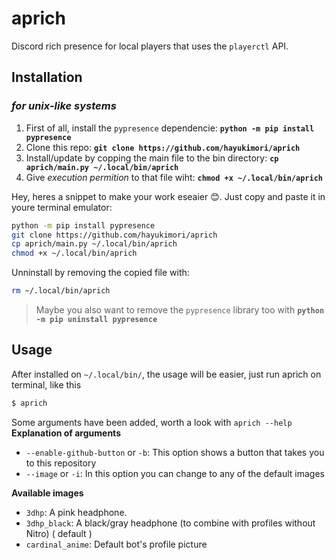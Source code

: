 # aprich

Discord rich presence for local players that uses the `playerctl` API.

## Installation 

### *for unix-like systems*
1. First of all, install the `pypresence` dependencie: **`python -m pip install pypresence`**
2. Clone this repo: **`git clone https://github.com/hayukimori/aprich`**
3. Install/update by copping the main file to the bin directory: **`cp aprich/main.py ~/.local/bin/aprich`**
4. Give *execution permition* to that file wiht: **`chmod +x ~/.local/bin/aprich`**

Hey, heres a snippet to make your work eseaier 😊. Just copy and paste it in youre terminal emulator:
```bash
python -m pip install pypresence
git clone https://github.com/hayukimori/aprich
cp aprich/main.py ~/.local/bin/aprich
chmod +x ~/.local/bin/aprich
```

Unninstall by removing the copied file with:
```bash
rm ~/.local/bin/aprich
```
> Maybe you also want to remove the `pypresence` library too with **`python -m pip uninstall pypresence`**

## Usage
After installed on `~/.local/bin/`, the usage will be easier, just run aprich on terminal, like this
```bash
$ aprich
```

Some arguments have been added, worth a look with `aprich --help`
**Explanation of arguments**
- `--enable-github-button` or `-b`: This option shows a button that takes you to this repository
- `--image` or `-i`: In this option you can change to any of the default images


**Available images**

- `3dhp`: A pink headphone.
- `3dhp_black`: A black/gray headphone (to combine with profiles without Nitro) ( default )
- `cardinal_anime`: Default bot's profile picture

